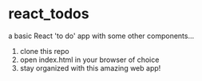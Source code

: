 # react_todos
a basic React 'to do' app with some other components...

<ol>
  <li> clone this repo </li>
  <li> open index.html in your browser of choice </li>
  <li> stay organized with this amazing web app! </li>
</ol>
